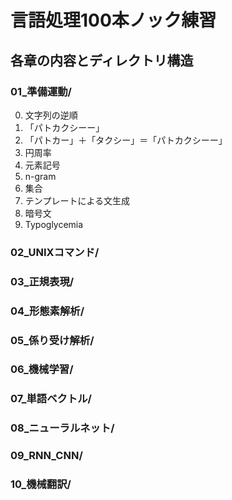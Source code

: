 # 言語処理100本ノック練習

## 各章の内容とディレクトリ構造

### 01_準備運動/
0. 文字列の逆順
1. 「パトカクシーー」
2. 「パトカー」＋「タクシー」＝「パトカクシーー」
3. 円周率
4. 元素記号
5. n-gram
6. 集合
7. テンプレートによる文生成
8. 暗号文
9. Typoglycemia

### 02_UNIXコマンド/
### 03_正規表現/
### 04_形態素解析/
### 05_係り受け解析/
### 06_機械学習/
### 07_単語ベクトル/
### 08_ニューラルネット/
### 09_RNN_CNN/
### 10_機械翻訳/